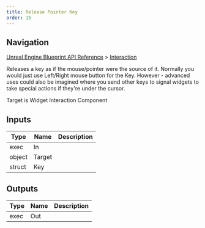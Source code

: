 ```yaml
---
title: Release Pointer Key
order: 15
---
```

## Navigation

[Unreal Engine Blueprint API Reference](https://dev.epicgames.com/documentation/en-us/unreal-engine/BlueprintAPI) > [Interaction](https://dev.epicgames.com/documentation/en-us/unreal-engine/BlueprintAPI/Interaction)

Releases a key as if the mouse/pointer were the source of it. Normally you would just use
Left/Right mouse button for the Key. However - advanced uses could also be imagined where you
send other keys to signal widgets to take special actions if they're under the cursor.

Target is Widget Interaction Component

## Inputs

| Type | Name | Description |
| --- | --- | --- |
| exec | In |  |
| object | Target |  |
| struct | Key |  |

## Outputs

| Type | Name | Description |
| --- | --- | --- |
| exec | Out |  |

